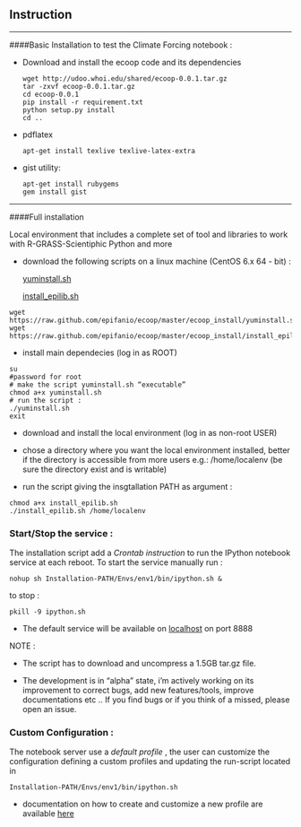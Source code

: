 ## Instruction

---

####Basic Installation to test the Climate Forcing notebook :

* Download and install the ecoop code and its dependencies
    
    ```
    wget http://udoo.whoi.edu/shared/ecoop-0.0.1.tar.gz
    tar -zxvf ecoop-0.0.1.tar.gz
    cd ecoop-0.0.1
    pip install -r requirement.txt
    python setup.py install
    cd ..
    ```

*  pdflatex<br>

    ```
    apt-get install texlive texlive-latex-extra      
    ```
      
* gist utility:

    ```
    apt-get install rubygems
    gem install gist
    ```




---

####Full installation 



Local environment that includes a complete set of tool and libraries to work with R-GRASS-Scientiphic Python and more


* download the following scripts on a linux machine (CentOS 6.x 64 - bit) :

    [yuminstall.sh](https://raw.github.com/epifanio/ecoop/master/ecoop_install/yuminstall.sh)

    [install_epilib.sh](https://raw.github.com/epifanio/ecoop/master/ecoop_install/install_epilib.sh)

```
wget https://raw.github.com/epifanio/ecoop/master/ecoop_install/yuminstall.sh
wget https://raw.github.com/epifanio/ecoop/master/ecoop_install/install_epilib.sh
```

* install main dependecies (log in as  ROOT)
    
```
su
#password for root
# make the script yuminstall.sh “executable” 
chmod a+x yuminstall.sh
# run the script :
./yuminstall.sh
exit
```

* download and install the local environment (log in as non-root USER) 

* chose a directory where you want the local environment installed, better if the directory is accessible from more users e.g.:  /home/localenv  (be sure the directory exist and is writable)

* run the script giving the insgtallation PATH as argument :

```
chmod a+x install_epilib.sh
./install_epilib.sh /home/localenv
```

### Start/Stop the service :

The installation script  add a *Crontab instruction* to run the IPython notebook service at each reboot.
To start the service manually run :

```
nohup sh Installation-PATH/Envs/env1/bin/ipython.sh &
```
to stop :
```
pkill -9 ipython.sh
```

* The default service will be available on [localhost](http://localhost:8888) on port 8888

NOTE :

* The script has to download and uncompress a 1.5GB tar.gz file.

* The development is in “alpha” state, i’m actively working on its improvement to correct bugs, add new features/tools, improve documentations etc ..
If you find bugs or if you think of a missed, please open an issue. 

### Custom Configuration :

The notebook server use a *default profile* , the user can customize the configuration defining a custom profiles and updating the run-script located in 

```
Installation-PATH/Envs/env1/bin/ipython.sh
```

* documentation on how to create and customize a new profile are available   [here](http://ipython.org/ipython-doc/rel-1.1.0/interactive/public_server.html)






